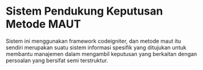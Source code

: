# Sistem Pendukung Keputusan Metode MAUT 
Sistem ini menggunakan framework codeigniter, dan metode maut itu sendiri merupakan suatu sistem informasi spesifik yang ditujukan untuk membantu manajemen dalam mengambil keputusan yang berkaitan dengan persoalan yang bersifat semi terstruktur.
